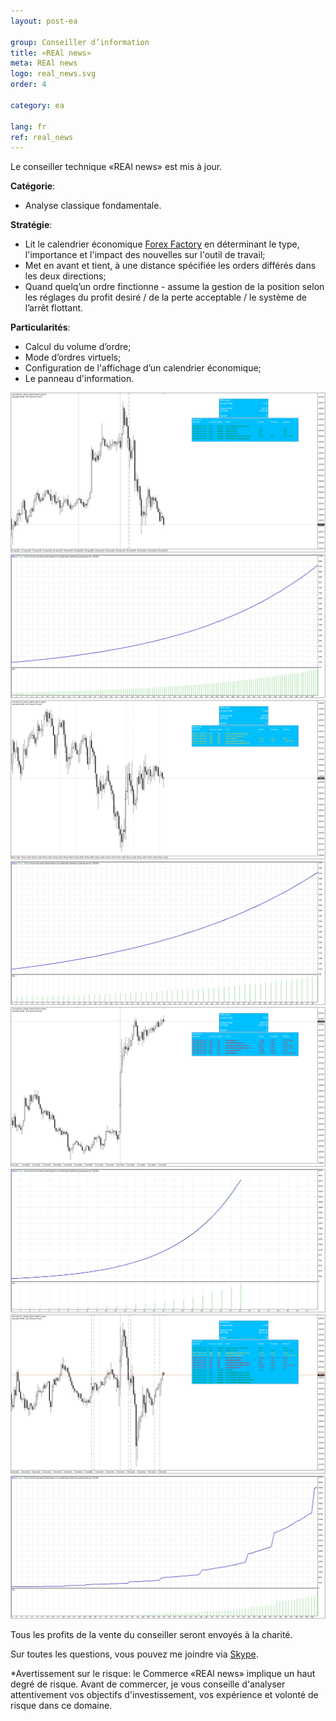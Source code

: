```yaml
---
layout: post-ea

group: Conseiller d’information 
title: «REAl news»
meta: REAl news
logo: real_news.svg
order: 4

category: ea

lang: fr
ref: real_news
---
```


Le conseiller technique «REAl news» est mis à jour.


**Catégorie**:
  - Analyse classique fondamentale.

**Stratégie**:
  - Lit le calendrier économique <a href="https://www.forexfactory.com" target="_blank">Forex Factory</a> en déterminant le type, l'importance et l'impact des nouvelles sur l'outil de travail;
  - Met en avant et tient, à une distance spécifiée les orders différés dans les deux directions;
  - Quand quelq’un ordre finctionne - assume la gestion de la position selon les réglages du profit desiré / de la perte acceptable / le système de l’arrêt flottant.

**Particularités**:
  - Calcul du volume d’ordre;
  - Mode d’ordres virtuels;
  - Configuration de l'affichage d’un calendrier économique;
  - Le panneau d'information.

<a data-fancybox="gallery" href="/img/ea/en/1. ENG - XAUUSD (Medium news).png"><img src="/img/ea/en/1. ENG - XAUUSD (Medium news).png" alt=""></a>
<a data-fancybox="gallery" href="/img/ea/en/1. ENG - XAUUSD (Medium chart).png"><img src="/img/ea/en/1. ENG - XAUUSD (Medium chart).png" alt=""></a>
<a data-fancybox="gallery" href="/img/ea/en/2. ENG - XAUUSD (High news).png"><img src="/img/ea/en/2. ENG - XAUUSD (High news).png" alt=""></a>
<a data-fancybox="gallery" href="/img/ea/en/2. ENG - XAUUSD (High chart).png"><img src="/img/ea/en/2. ENG - XAUUSD (High chart).png" alt=""></a>
<a data-fancybox="gallery" href="/img/ea/en/3. ENG - XAUUSD (NFP news).png"><img src="/img/ea/en/3. ENG - XAUUSD (NFP news).png" alt=""></a>
<a data-fancybox="gallery" href="/img/ea/en/3. ENG - XAUUSD (NFP chart).png"><img src="/img/ea/en/3. ENG - XAUUSD (NFP chart).png" alt=""></a>
<a data-fancybox="gallery" href="/img/ea/en/4. ENG - XAUUSD (All news).png"><img src="/img/ea/en/4. ENG - XAUUSD (All news).png" alt=""></a>
<a data-fancybox="gallery" href="/img/ea/en/4. ENG - XAUUSD (All chart).png"><img src="/img/ea/en/4. ENG - XAUUSD (All chart).png" alt=""></a>

Tous les profits de la vente du conseiller seront envoyés à la charité.

Sur toutes les questions, vous pouvez me joindre via <a href="skype:chutkoy89?chat" target="_blank">Skype</a>.

*Avertissement sur le risque: le Commerce «REAl news» implique un haut degré de risque. Avant de commercer, je vous conseille d'analyser attentivement vos objectifs d'investissement, vos expérience et volonté de risque dans ce domaine.
